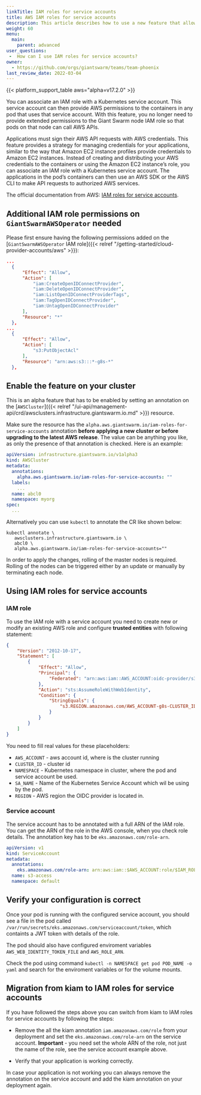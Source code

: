 ```yaml
---
linkTitle: IAM roles for service accounts
title: AWS IAM roles for service accounts
description: This article describes how to use a new feature that allows binding of specific AWS IAM roles to a service account of a pod.
weight: 60
menu:
  main:
    parent: advanced
user_questions:
 -  How can I use IAM roles for service accounts?
owner:
  - https://github.com/orgs/giantswarm/teams/team-phoenix
last_review_date: 2022-03-04
---
```


{{< platform_support_table aws="alpha=v17.2.0" >}}

You can associate an IAM role with a Kubernetes service account. This service account can then provide AWS permissions to the containers in any pod that uses that service account. With this feature, you no longer need to provide extended permissions to the Giant Swarm node IAM role so that pods on that node can call AWS APIs.

Applications must sign their AWS API requests with AWS credentials. This feature provides a strategy for managing credentials for your applications, similar to the way that Amazon EC2 instance profiles provide credentials to Amazon EC2 instances. Instead of creating and distributing your AWS credentials to the containers or using the Amazon EC2 instance’s role, you can associate an IAM role with a Kubernetes service account. The applications in the pod’s containers can then use an AWS SDK or the AWS CLI to make API requests to authorized AWS services.

The official documentation from AWS: [IAM roles for service accounts](https://docs.aws.amazon.com/eks/latest/userguide/iam-roles-for-service-accounts.html).

## Additional IAM role permissions on `GiantSwarmAWSOperator` needed

Please first ensure having the following permissions added on the [`GiantSwarmAWSOperator` IAM role]({{< relref "/getting-started/cloud-provider-accounts/aws" >}}):

```json
...
  {
      "Effect": "Allow",
      "Action": [
          "iam:CreateOpenIDConnectProvider",
          "iam:DeleteOpenIDConnectProvider",
          "iam:ListOpenIDConnectProviderTags",
          "iam:TagOpenIDConnectProvider",
          "iam:UntagOpenIDConnectProvider"
      ],
      "Resource": "*"
  },
...
  {
      "Effect": "Allow",
      "Action": [
          "s3:PutObjectAcl"
      ],
      "Resource": "arn:aws:s3:::*-g8s-*"
  },
```

## Enable the feature on your cluster
This is an alpha feature that has to be enabled by setting an annotation on the  [`AWSCluster`]({{< relref "/ui-api/management-api/crd/awsclusters.infrastructure.giantswarm.io.md" >}}) resource.

Make sure the resource has the `alpha.aws.giantswarm.io/iam-roles-for-service-accounts` annotation **before applying a new cluster or before upgrading to the latest AWS release**. The value can be anything you like, as only the presence of that annotation is checked. Here is an example:

```yaml
apiVersion: infrastructure.giantswarm.io/v1alpha3
kind: AWSCluster
metadata:
  annotations:
    alpha.aws.giantswarm.io/iam-roles-for-service-accounts: ""
  labels:
    ...
  name: abcl0
  namespace: myorg
spec:
  ...
```

Alternatively you can use `kubectl` to annotate the CR like shown below:

```nohighlight
kubectl annotate \
   awsclusters.infrastructure.giantswarm.io \
   abcl0 \
   alpha.aws.giantswarm.io/iam-roles-for-service-accounts=""
```

In order to apply the changes, rolling of the master nodes is required. Rolling of the nodes can be triggered either by an update or manually by terminating each node.

## Using IAM roles for service accounts

### IAM role

To use the IAM role with a service account you need to create new or modify an existing AWS role and configure **trusted entities** with following statement:

```json
{
    "Version": "2012-10-17",
    "Statement": [
        {
            "Effect": "Allow",
            "Principal": {
                "Federated": "arn:aws:iam::AWS_ACCOUNT:oidc-provider/s3.REGION.amazonaws.com/AWS_ACCOUNT-g8s-CLUSTER_ID-oidc-pod-identity"
            },
            "Action": "sts:AssumeRoleWithWebIdentity",
            "Condition": {
                "StringEquals": {
                    "s3.REGION.amazonaws.com/AWS_ACCOUNT-g8s-CLUSTER_ID-oidc-pod-identity:sub": "system:serviceaccount:NAMESPACE:SA_NAME"
                }
            }
        }
    ]
}
```

You need to fill real values for these placeholders:
* `AWS_ACCOUNT` - aws account id, where is the cluster running
* `CLUSTER_ID` - cluster id
* `NAMESPACE` - Kubernetes namespace in cluster, where the pod and service account be used.
* `SA_NAME` - Name of the Kubernetes Service Account which wil be using by the pod.
* `REGION` - AWS region the OIDC provider is located in.

### Service account
The service account has to be annotated with a full ARN of the IAM role. You can get the ARN of the role in the AWS console, when you check role details.
The annotation key has to be `eks.amazonaws.com/role-arn`.

```yaml
apiVersion: v1
kind: ServiceAccount
metadata:
  annotations:
    eks.amazonaws.com/role-arn: arn:aws:iam::$AWS_ACCOUNT:role/$IAM_ROLE_NAME
  name: s3-access
  namespace: default
```

## Verify your configuration is correct
Once your pod is running with the configured service account, you should see a file in the pod called `/var/run/secrets/eks.amazonaws.com/serviceaccount/token`, which containts a JWT token with details of the role.

The pod should also have configured enviroment variables `AWS_WEB_IDENTITY_TOKEN_FILE` and `AWS_ROLE_ARN`.

Check the pod using command `kubectl -n NAMESPACE get pod POD_NAME -o yaml` and search for the enviroment variables or for the volume mounts.


## Migration from kiam to IAM roles for service accounts

If you have followed the steps above you can switch from kiam to IAM roles for service accounts by following the steps:

- Remove the all the kiam annotation `iam.amazonaws.com/role` from your deployment and set the `eks.amazonaws.com/role-arn` on the service account. **Important** - you need set the whole ARN of the role, not just the name of the role, see the service account example above.

- Verify that your application is working correctly.

In case your application is not working you can always remove the annotation on the service account and add the kiam annotation on your deployment again.
